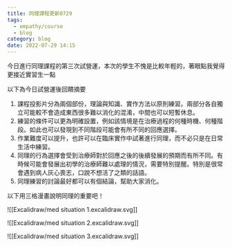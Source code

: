 ```yaml
---
title: 同理課程更新0729
tags:
  - empathy/course
  - blog
category: blog
date: 2022-07-29 14:15
---
```


今日進行同理課程的第三次試營運，本次的學生不愧是比較年輕的，著眼點我覺得更接近實習生一點

以下為今日試營運後回饋摘要

1. 課程投影片分為兩個部份，理論與知識、實作方法以原則練習。兩部分各自獨立可能較不會造成東西很多難以消化的混淆，中間也可以短暫休息。
2. 練習的條件可以更為明確設置，例如該情境是在治療過程的何種時機、何種階段。如此也可以發現到不同階段可能會有所不同的回應選擇。
3. 作業難度可以提升，也許可以在臨床實作中試著進行同理，而不必只是在日常生活中練習。
4. 同理的行為選擇會受到治療師對於回應之後的後續發展的預期而有所不同。有時候可能會發展出初學的治療師難以處理的情況，需要特別提醒。特別是很常會遇到病人灰心喪志，口說不想活了之類的話語。
5. 同理練習的討論最好都可以有個結論，幫助大家消化。

以下用三格漫畫說明同理的重要吧！

![[Excalidraw/med situation 1.excalidraw.svg]]

![[Excalidraw/med situation 2.excalidraw.svg]]

![[Excalidraw/med situation 3.excalidraw.svg]]